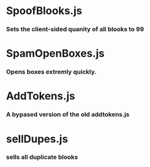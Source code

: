 <!---
# GUI.js
### a alert() based GUI for blacket (incase copying a bunch of scripts is to annoying for you.)
--->
# SpoofBlooks.js
### Sets the client-sided quanity of all blooks to 99
# SpamOpenBoxes.js
### Opens boxes extremly quickly.
# AddTokens.js
### A bypased version of the old addtokens.js
# sellDupes.js
### sells all duplicate blooks
